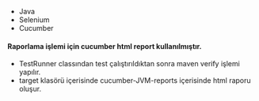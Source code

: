* Java
* Selenium
* Cucumber

#### Raporlama işlemi için cucumber html report kullanılmıştır.
* TestRunner classından test çalıştırıldıktan sonra maven verify işlemi yapılır. 
* target klasörü içerisinde cucumber-JVM-reports içerisinde html raporu oluşur.
